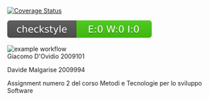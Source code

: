[![Coverage Status](https://coveralls.io/repos/github/Dovid308/MTSSassignment2/badge.svg?branch=main)](https://coveralls.io/github/Dovid308/MTSSassignment2?branch=main)

![Checkstyle](.github/badges/checkstyle-result.svg)

![example workflow](https://github.com/Dovid308/MTSSassignment2/actions/workflows/build.yml/badge.svg)                                                                                                                
Giacomo D'Ovidio 2009101

Davide Malgarise 2009994



Assignment numero 2 del corso Metodi e Tecnologie per lo sviluppo Software
